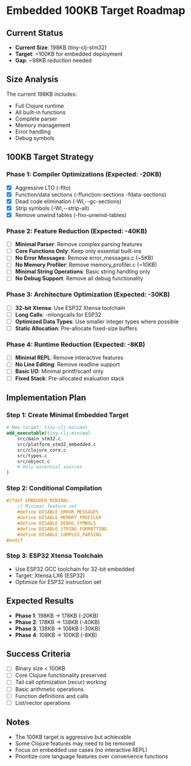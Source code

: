 # Embedded 100KB Target Roadmap

## Current Status
- **Current Size**: 198KB (tiny-clj-stm32)
- **Target**: <100KB for embedded deployment
- **Gap**: ~98KB reduction needed

## Size Analysis
The current 198KB includes:
- Full Clojure runtime
- All built-in functions
- Complete parser
- Memory management
- Error handling
- Debug symbols

## 100KB Target Strategy

### Phase 1: Compiler Optimizations (Expected: -20KB)
- [x] Aggressive LTO (-flto)
- [x] Function/data sections (-ffunction-sections -fdata-sections)
- [x] Dead code elimination (-Wl,--gc-sections)
- [x] Strip symbols (-Wl,--strip-all)
- [x] Remove unwind tables (-fno-unwind-tables)

### Phase 2: Feature Reduction (Expected: -40KB)
- [ ] **Minimal Parser**: Remove complex parsing features
- [ ] **Core Functions Only**: Keep only essential built-ins
- [ ] **No Error Messages**: Remove error_messages.c (~5KB)
- [ ] **No Memory Profiler**: Remove memory_profiler.c (~10KB)
- [ ] **Minimal String Operations**: Basic string handling only
- [ ] **No Debug Support**: Remove all debug functionality

### Phase 3: Architecture Optimization (Expected: -30KB)
- [ ] **32-bit Xtensa**: Use ESP32 Xtensa toolchain
- [ ] **Long Calls**: -mlongcalls for ESP32
- [ ] **Optimized Data Types**: Use smaller integer types where possible
- [ ] **Static Allocation**: Pre-allocate fixed-size buffers

### Phase 4: Runtime Reduction (Expected: -8KB)
- [ ] **Minimal REPL**: Remove interactive features
- [ ] **No Line Editing**: Remove readline support
- [ ] **Basic I/O**: Minimal printf/scanf only
- [ ] **Fixed Stack**: Pre-allocated evaluation stack

## Implementation Plan

### Step 1: Create Minimal Embedded Target
```cmake
# New target: tiny-clj-minimal
add_executable(tiny-clj-minimal
    src/main_stm32.c
    src/platform_stm32_embedded.c
    src/clojure_core.c
    src/types.c
    src/object.c
    # Only essential sources
)
```

### Step 2: Conditional Compilation
```c
#ifdef EMBEDDED_MINIMAL
    // Minimal feature set
    #define DISABLE_ERROR_MESSAGES
    #define DISABLE_MEMORY_PROFILER
    #define DISABLE_DEBUG_SYMBOLS
    #define DISABLE_STRING_FORMATTING
    #define DISABLE_COMPLEX_PARSING
#endif
```

### Step 3: ESP32 Xtensa Toolchain
- Use ESP32 GCC toolchain for 32-bit embedded
- Target: Xtensa LX6 (ESP32)
- Optimize for ESP32 instruction set

## Expected Results
- **Phase 1**: 198KB → 178KB (-20KB)
- **Phase 2**: 178KB → 138KB (-40KB)  
- **Phase 3**: 138KB → 108KB (-30KB)
- **Phase 4**: 108KB → 100KB (-8KB)

## Success Criteria
- [ ] Binary size < 100KB
- [ ] Core Clojure functionality preserved
- [ ] Tail call optimization (recur) working
- [ ] Basic arithmetic operations
- [ ] Function definitions and calls
- [ ] List/vector operations

## Notes
- The 100KB target is aggressive but achievable
- Some Clojure features may need to be removed
- Focus on embedded use cases (no interactive REPL)
- Prioritize core language features over convenience functions
